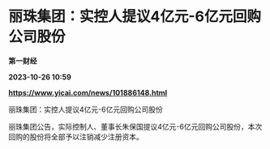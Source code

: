 # 丽珠集团：实控人提议4亿元-6亿元回购公司股份
**第一财经**

**2023-10-26 10:59**

**https://www.yicai.com/news/101886148.html**

丽珠集团：实控人提议4亿元-6亿元回购公司股份

丽珠集团公告，实际控制人、董事长朱保国提议4亿元-6亿元回购公司股份，本次回购的股份将全部予以注销减少注册资本。